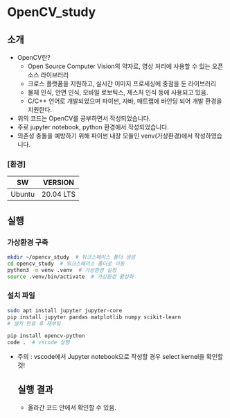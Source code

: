 # OpenCV_study

## 소개
- OpenCV란?
  - Open Source Computer Vision의 약자로, 영상 처리에 사용할 수 있는 오픈 소스 라이브러리
  - 크로스 플랫폼을 지원하고, 실시간 이미지 프로세싱에 중점을 둔 라이브러리
  - 물체 인식, 안면 인식, 모바일 로보틱스, 제스처 인식 등에 사용되고 있음.
  - C/C++ 언어로 개발되었으며 파이썬, 자바, 매트랩에 바인딩 되어 개발 환경을 지원한다.
- 위의 코드는 OpenCV를 공부하면서 작성되었습니다.
- 주로 jupyter notebook, python 환경에서 작성되었습니다.
- 의존성 충돌을 예방하기 위해 파이썬 내장 모듈인 venv(가상환경)에서 작성하였습니다.

### [환경]
|SW|VERSION|
|:-:|:-:|
|Ubuntu|20.04 LTS|

## 실행
### 가상환경 구축
```bash
mkdir ~/opencv_study  # 워크스페이스 폴더 생성
cd opencv_study  # 워크스페이스 폴더로 이동
python3 -m venv .venv  # 가상환경 설정
source .venv/bin/activate  # 가상환경 활성화
```
### 설치 파일
```bash
sudo apt install jupyter jupyter-core
pip install jupyter pandas matplotlib numpy scikit-learn
# 설치 완료 후 재부팅
```
```bash
pip install opencv-python
code .  # vscode 실행
```
- 주의 : vscode에서 Jupyter notebook으로 작성할 경우 select kernel을 확인할 것!

  ## 실행 결과
  - 올라간 코드 안에서 확인할 수 있음.
  
